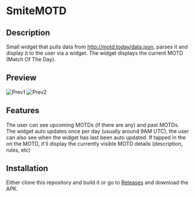 # SmiteMOTD

## Description

Small widget that pulls data from http://motd.today/data.json, parses it and display it to the user via a widget.
The widget displays the current MOTD (Match Of The Day).

## Preview

![Prev1](https://user-images.githubusercontent.com/34320763/94348388-1ed14100-003c-11eb-88c8-bdbe8f1df62e.gif)
![Prev2](https://user-images.githubusercontent.com/34320763/94348350-aa969d80-003b-11eb-82b3-cecf443a62ef.gif)


## Features

The user can see upcoming MOTDs (if there are any) and past MOTDs.  
The widget auto updates once per day (usually around 9AM UTC), the user can also see when the widget has last been auto updated.
If tapped in the on the MOTD, it'll display the currently visible MOTD details (description, rules, etc)

## Installation

Either clone this repository and build it or go to [Releases](https://github.com/markomi1/SmiteMOTD/releases) and download the APK.
